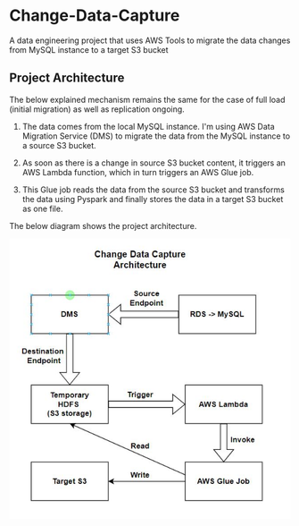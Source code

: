 # Change-Data-Capture

A data engineering project that uses AWS Tools to migrate the data changes from MySQL instance to a target S3 bucket

## Project Architecture

The below explained mechanism remains the same for the case of full load (initial migration) as well as replication ongoing.

1. The data comes from the local MySQL instance. I'm using AWS Data Migration Service (DMS) to migrate the data from the MySQL instance to a source S3 bucket.

2. As soon as there is a change in source S3 bucket content, it triggers an AWS Lambda function, which in turn triggers an AWS Glue job.

3. This Glue job reads the data from the source S3 bucket and transforms the data using Pyspark and finally stores the data in a target S3 bucket as one file.

The below diagram shows the project architecture.

![Project Architecture](./cdc_architecture.JPG)
